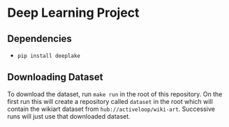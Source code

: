 # Deep Learning Project

## Dependencies
- `pip install deeplake`

## Downloading Dataset
To download the dataset, run `make run` in the root of this repository. On the first run this will create a repository called `dataset` in the root which will contain the wikiart dataset from `hub://activeloop/wiki-art`.
Successive runs will just use that downloaded dataset.

